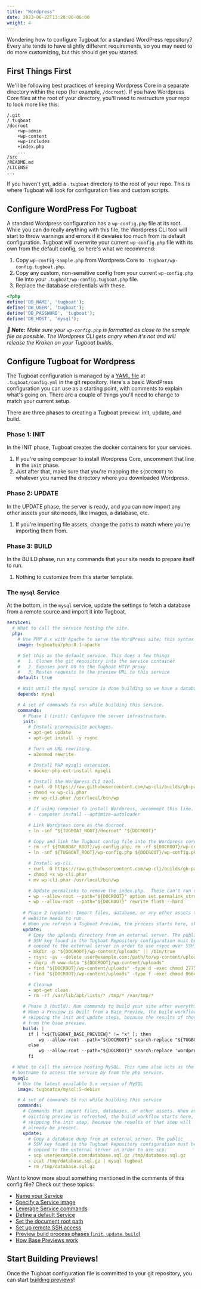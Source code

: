 ```yaml
---
title: "Wordpress"
date: 2023-06-22T13:28:00-06:00
weight: 4
---
```


Wondering how to configure Tugboat for a standard WordPress repository? Every site tends to have slightly different
requirements, so you may need to do more customizing, but this should get you started.

## First Things First
We'll be following best practices of keeping Wordpress Core in a separate directory within the repo (for example, `/docroot`).  If you have Wordpress Core files at the root of your directory, you'll need to restructure your repo to look more like this:

```
/.git
/.tugboat
/docroot
    +wp-admin
    +wp-content
    +wp-includes
    +index.php
    ...
/src
/README.md
/LICENSE
...
```

If you haven't yet, add a `.tugboat` directory to the root of your repo.  This is where Tugboat will look for configuration files and custom scripts.

## Configure WordPress For Tugboat
A standard Wordpress configuration has a `wp-config.php` file at its root.  While you can do really anything with this file, the Wordpress CLI tool will start to throw warnings and errors if it deviates too much from its default configuration.  Tugboat will overwrite your current `wp-config.php` file with its own from the default config, so here's what we recommend:

1. Copy `wp-config-sample.php` from Wordpress Core to `.tugboat/wp-config.tugboat.php`.
1. Copy any custom, non-sensitive config from your current `wp-config.php` file into your `.tugboat/wp-config.tugboat.php` file.
1. Replace the database credentials with these.

```php
<?php
define('DB_NAME', 'tugboat');
define('DB_USER', 'tugboat');
define('DB_PASSWORD', 'tugboat');
define('DB_HOST', 'mysql');
```

***🐙 Note:** Make sure your `wp-config.php` is formatted as close to the sample file as possible.  The Wordpress CLI gets angry when it's not and will release the Kraken on your Tugboat builds.*

## Configure Tugboat for Wordpress

The Tugboat configuration is managed by a [YAML file](/setting-up-tugboat/create-a-tugboat-config-file/) at
`.tugboat/config.yml` in the git repository. Here's a basic WordPress configuration you can use as a starting point, with
comments to explain what's going on.  There are a couple of things you'll need to change to match your current setup.

There are three phases to creating a Tugboat preview: init, update, and build.

### Phase 1: INIT
In the INIT phase, Tugboat creates the docker containers for your services.
1. If you're using composer to install Wordpress Core, uncomment that line in the `init` phase.
2. Just after that, make sure that you're mapping the `${DOCROOT}` to whatever you named the directory where you downloaded Wordpress.

### Phase 2: UPDATE
In the UPDATE phase, the server is ready, and you can now import any other assets your site needs, like images, a database, etc.

1. If you're importing file assets, change the paths to match where you're importing them from.

### Phase 3: BUILD
In the BUILD phase, run any commands that your site needs to prepare itself to run.

1. Nothing to customize from this starter template.

### The `mysql` Service
At the bottom, in the `mysql` service, update the settings to fetch a database from a remote source and import it into Tugboat.

```yaml
services:
  # What to call the service hosting the site.
  php:
    # Use PHP 8.x with Apache to serve the WordPress site; this syntax pulls in the latest version of PHP 8.1
    image: tugboatqa/php:8.1-apache

    # Set this as the default service. This does a few things
    #   1. Clones the git repository into the service container
    #   2. Exposes port 80 to the Tugboat HTTP proxy
    #   3. Routes requests to the preview URL to this service
    default: true

    # Wait until the mysql service is done building so we have a database.
    depends: mysql

    # A set of commands to run while building this service.
    commands:
      # Phase 1 (init): Configure the server infrastructure.
      init:
        # Install prerequisite packages.
        - apt-get update
        - apt-get install -y rsync

        # Turn on URL rewriting.
        - a2enmod rewrite

        # Install PHP mysqli extension.
        - docker-php-ext-install mysqli

        # Install the Wordpress CLI tool.
        - curl -O https://raw.githubusercontent.com/wp-cli/builds/gh-pages/phar/wp-cli.phar
        - chmod +x wp-cli.phar
        - mv wp-cli.phar /usr/local/bin/wp

        # If using composer to install Wordpress, uncomment this line.
        # - composer install --optimize-autoloader

        # Link Wordpress core as the docroot.
        - ln -snf "${TUGBOAT_ROOT}/docroot" "${DOCROOT}"

        # Copy and link the Tugboat config file into the Wordpress core directory.
        - rm -rf ${TUGBOAT_ROOT}/wp-config.php; rm -rf ${DOCROOT}/wp-config.php; cp ${TUGBOAT_ROOT}/.tugboat/wp-config.tugboat.php ${TUGBOAT_ROOT}/wp-config.php
        - ln -snf ${TUGBOAT_ROOT}/wp-config.php ${DOCROOT}/wp-config.php

        # Install wp-cli.
        - curl -O https://raw.githubusercontent.com/wp-cli/builds/gh-pages/phar/wp-cli.phar
        - chmod +x wp-cli.phar
        - mv wp-cli.phar /usr/local/bin/wp

        # Update permalinks to remove the index.php.  These can't run until the database is imported.  How do we do that?
        - wp --allow-root --path="${DOCROOT}" option set permalink_structure /%postname%/
        - wp --allow-root --path="${DOCROOT}" rewrite flush --hard
    
      # Phase 2 (update): Import files, database, or any other assets that your
      # website needs to run.
      # When you refresh a Tugboat Preview, the process starts here, skipping `init`.
      update:
        # Copy the uploads directory from an external server. The public
        # SSH key found in the Tugboat Repository configuration must be
        # copied to the external server in order to use rsync over SSH.
        - mkdir -p "${DOCROOT}/wp-content/uploads" || /bin/true
        - rsync -av --delete user@example.com:/path/to/wp-content/uploads/ "${DOCROOT}/wp-content/uploads/"
        - chgrp -R www-data "${DOCROOT}/wp-content/uploads"
        - find "${DOCROOT}/wp-content/uploads" -type d -exec chmod 2775 {} \;
        - find "${DOCROOT}/wp-content/uploads" -type f -exec chmod 0664 {} \;

        # Cleanup
        - apt-get clean
        - rm -rf /var/lib/apt/lists/* /tmp/* /var/tmp/*

      # Phase 3 (build): Run commands to build your site after everything has been imported.
      # When a Preview is built from a Base Preview, the build workflow starts here,
      # skipping the init and update steps, because the results of those are inherited
      # from the base preview.
      build: |
        if [ "x${TUGBOAT_BASE_PREVIEW}" != "x" ]; then
            wp --allow-root --path="${DOCROOT}" search-replace "${TUGBOAT_BASE_PREVIEW_URL_HOST}" "${TUGBOAT_SERVICE_URL_HOST}" --skip-columns=guid
        else
            wp --allow-root --path="${DOCROOT}" search-replace 'wordpress.local' "${TUGBOAT_SERVICE_URL_HOST}" --skip-columns=guid
        fi

  # What to call the service hosting MySQL. This name also acts as the
  # hostname to access the service by from the php service.
  mysql:
    # Use the latest available 5.x version of MySQL
    image: tugboatqa/mysql:5-debian

    # A set of commands to run while building this service
    commands:
      # Commands that import files, databases, or other assets. When an
      # existing preview is refreshed, the build workflow starts here,
      # skipping the init step, because the results of that step will
      # already be present.
      update:
        # Copy a database dump from an external server. The public
        # SSH key found in the Tugboat Repository configuration must be
        # copied to the external server in order to use scp.
        - scp user@example.com:database.sql.gz /tmp/database.sql.gz
        - zcat /tmp/database.sql.gz | mysql tugboat
        - rm /tmp/database.sql.gz
```

Want to know more about something mentioned in the comments of this config file? Check out these topics:

- [Name your Service](/setting-up-services/how-to-set-up-services/name-your-service/)
- [Specify a Service image](/setting-up-services/how-to-set-up-services/specify-a-service-image/)
- [Leverage Service commands](/setting-up-services/how-to-set-up-services/leverage-service-commands/)
- [Define a default Service](/setting-up-services/how-to-set-up-services/define-a-default-service/)
- [Set the document root path](/setting-up-services/how-to-set-up-services/set-the-document-root-path/)
- [Set up remote SSH access](/setting-up-tugboat/select-repo-settings/#set-up-remote-ssh-access)
- [Preview build process phases (`init`, `update`, `build`)](/building-a-preview/preview-deep-dive/how-previews-work/#the-build-process-explained)
- [How Base Previews work](/building-a-preview/preview-deep-dive/how-previews-work/#how-base-previews-work)

## Start Building Previews!

Once the Tugboat configuration file is committed to your git repository, you can start
[building previews](/building-a-preview/administer-previews/build-previews/)!
